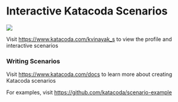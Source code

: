 # Interactive Katacoda Scenarios

[![](http://shields.katacoda.com/katacoda/kvinayak_s/count.svg)](https://www.katacoda.com/kvinayak_s "Get your profile on Katacoda.com")

Visit https://www.katacoda.com/kvinayak_s to view the profile and interactive scenarios

### Writing Scenarios
Visit https://www.katacoda.com/docs to learn more about creating Katacoda scenarios

For examples, visit https://github.com/katacoda/scenario-example
